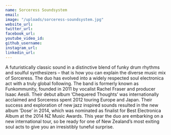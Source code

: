 ```yaml
---
name: Sorceress Soundsystem
email: 
image: "/uploads/sorceress-soundsystem.jpg"
website_url: 
twitter_url: 
facebook_url: 
youtube_video_id: 
github_username: 
instagram_url: 
linkedin_url: 
---
```


A futuristically classic sound in a distinctive blend of funky drum rhythms and soulful synthesizers – that is how you can explain the diverse music mix of Sorceress. The duo has evolved into a widely respected soul electronica act with a truly global following. The band is formerly known as Funkommunity, founded in 2011 by vocalist Rachel Fraser and producer Isaac Aesili. Their debut album ’Chequered Thoughts’ was internationally acclaimed and Sorceress spent 2012 touring Europe and Japan. Their success and exploration of new jazz inspired sounds resulted in the new album ’Dose’ in 2014, which was nominated as finalist for Best Electronica Album at the 2014 NZ Music Awards. This year the duo are embarking on a new international tour, so be ready for one of New Zealand’s most exiting soul acts to give you an irresistibly tuneful surprise.
